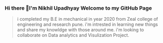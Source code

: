 ### Hi there 👋I'm Nikhil Upadhyay Welcome to my GitHub Page

> i completed my B.E in mechanical in year 2020 from Zeal college of engineering and research pune.
> i'm intrested in learning new things and share my knowldge with those around me.
> i'm looking to collaborate on Data analytics and Visulization Project.
